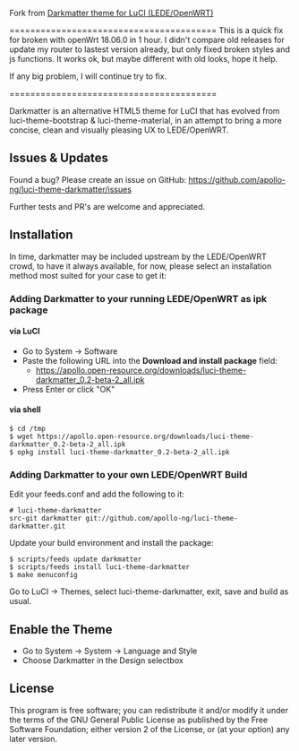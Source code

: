 Fork from [Darkmatter theme for LuCI (LEDE/OpenWRT)](https://github.com/apollo-ng/luci-theme-darkmatter)

========================================
This is a quick fix for broken with openWrt 18.06.0 in 1 hour. I didn't compare old releases for update my router to lastest version already, but only fixed broken styles and js functions. It works ok, but maybe different with old looks, hope it help.

If any big problem, I will continue try to fix.

========================================

Darkmatter is an alternative HTML5 theme for LuCI that has evolved from
luci-theme-bootstrap & luci-theme-material, in an attempt to bring a more
concise, clean and visually pleasing UX to LEDE/OpenWRT.

Issues & Updates
----------------

Found a bug? Please create an issue on GitHub:
    https://github.com/apollo-ng/luci-theme-darkmatter/issues

Further tests and PR's are welcome and appreciated.

Installation
------------

In time, darkmatter may be included upstream by the LEDE/OpenWRT crowd,
to have it always available, for now, please select an installation method
most suited for your case to get it:

### Adding Darkmatter to your running LEDE/OpenWRT as ipk package

#### via LuCI

  * Go to System -> Software
  * Paste the following URL into the **Download and install package** field:
    - https://apollo.open-resource.org/downloads/luci-theme-darkmatter_0.2-beta-2_all.ipk
  * Press Enter or click "OK"

#### via shell

    $ cd /tmp
    $ wget https://apollo.open-resource.org/downloads/luci-theme-darkmatter_0.2-beta-2_all.ipk
    $ opkg install luci-theme-darkmatter_0.2-beta-2_all.ipk

### Adding Darkmatter to your own LEDE/OpenWRT Build

Edit your feeds.conf and add the following to it:

    # luci-theme-darkmatter
    src-git darkmatter git://github.com/apollo-ng/luci-theme-darkmatter.git

Update your build environment and install the package:

    $ scripts/feeds update darkmatter
    $ scripts/feeds install luci-theme-darkmatter
    $ make menuconfig

Go to LuCI -> Themes, select luci-theme-darkmatter, exit, save and build as usual.

Enable the Theme
----------------

  * Go to System -> System -> Language and Style
  * Choose Darkmatter in the Design selectbox

License
-------

This program is free software; you can redistribute it and/or
modify it under the terms of the GNU General Public License
as published by the Free Software Foundation; either version 2
of the License, or (at your option) any later version.
